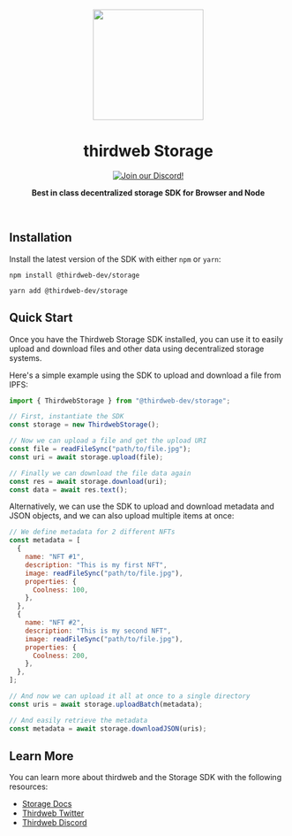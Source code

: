 <p align="center">
<br />
<a href="https://thirdweb.com"><img src="https://github.com/thirdweb-dev/js/blob/main/packages/sdk/logo.svg?raw=true" width="200" alt=""/></a>
<br />
</p>
<h1 align="center">thirdweb Storage</h1>
<p align="center">
<a href="https://discord.gg/thirdweb"><img alt="Join our Discord!" src="https://img.shields.io/discord/834227967404146718.svg?color=7289da&label=discord&logo=discord&style=flat"/></a>

</p>
<p align="center"><strong>Best in class decentralized storage SDK for Browser and Node</strong></p>
<br />

## Installation

Install the latest version of the SDK with either `npm` or `yarn`:

```shell
npm install @thirdweb-dev/storage
```

```shell
yarn add @thirdweb-dev/storage
```

## Quick Start

Once you have the Thirdweb Storage SDK installed, you can use it to easily upload and download files and other data using decentralized storage systems.

Here's a simple example using the SDK to upload and download a file from IPFS:

```jsx
import { ThirdwebStorage } from "@thirdweb-dev/storage";

// First, instantiate the SDK
const storage = new ThirdwebStorage();

// Now we can upload a file and get the upload URI
const file = readFileSync("path/to/file.jpg");
const uri = await storage.upload(file);

// Finally we can download the file data again
const res = await storage.download(uri);
const data = await res.text();
```

Alternatively, we can use the SDK to upload and download metadata and JSON objects, and we can also upload multiple items at once:

```jsx
// We define metadata for 2 different NFTs
const metadata = [
  {
    name: "NFT #1",
    description: "This is my first NFT",
    image: readFileSync("path/to/file.jpg"),
    properties: {
      Coolness: 100,
    },
  },
  {
    name: "NFT #2",
    description: "This is my second NFT",
    image: readFileSync("path/to/file.jpg"),
    properties: {
      Coolness: 200,
    },
  },
];

// And now we can upload it all at once to a single directory
const uris = await storage.uploadBatch(metadata);

// And easily retrieve the metadata
const metadata = await storage.downloadJSON(uris);
```

## Learn More

You can learn more about thirdweb and the Storage SDK with the following resources:

- [Storage Docs](https://portal.thirdweb.com/storage)
- [Thirdweb Twitter](https://twitter.com/thirdweb_)
- [Thirdweb Discord](https://discord.com/invite/thirdweb)

